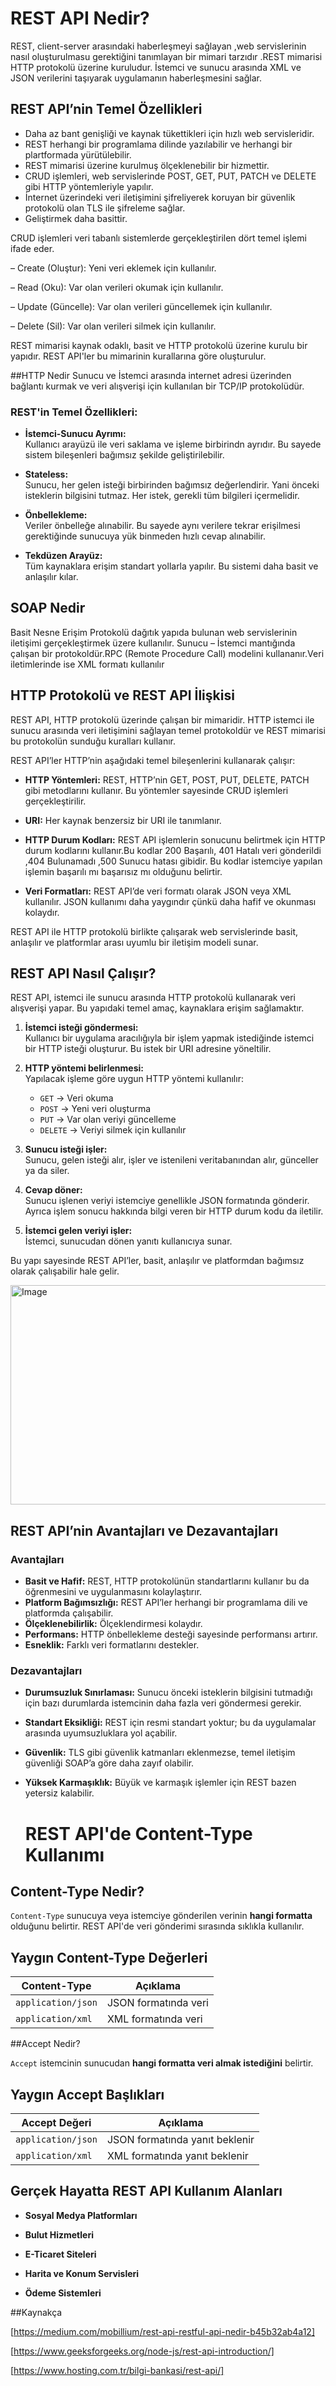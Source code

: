 # REST API Nedir?

REST, client-server arasındaki haberleşmeyi sağlayan ,web servislerinin nasıl oluşturulmasu gerektiğini tanımlayan bir mimari tarzıdır .REST mimarisi HTTP protokolü üzerine kuruludur. İstemci ve sunucu arasında XML ve JSON verilerini taşıyarak uygulamanın haberleşmesini sağlar.

## REST API’nin Temel Özellikleri

- Daha az bant genişliği ve kaynak tükettikleri için hızlı web servisleridir.  
- REST herhangi bir programlama dilinde yazılabilir ve herhangi bir plartformada yürütülebilir.   
- REST mimarisi üzerine kurulmuş ölçeklenebilir bir hizmettir.  
- CRUD işlemleri, web servislerinde POST, GET, PUT, PATCH ve DELETE gibi HTTP yöntemleriyle yapılır.
- İnternet üzerindeki veri iletişimini şifreliyerek koruyan bir güvenlik protokolü olan TLS ile şifreleme sağlar. 
- Geliştirmek daha basittir.

 CRUD işlemleri veri tabanlı sistemlerde gerçekleştirilen dört temel işlemi ifade eder. 

 – Create (Oluştur): Yeni veri eklemek için kullanılır.
 
 – Read (Oku): Var olan verileri okumak için kullanılır.
 
 – Update (Güncelle): Var olan verileri güncellemek için kullanılır.
 
 – Delete (Sil): Var olan verileri silmek için kullanılır.   

REST mimarisi kaynak odaklı, basit ve HTTP protokolü üzerine kurulu bir yapıdır. REST API'ler bu mimarinin kurallarına göre oluşturulur.

##HTTP Nedir
Sunucu ve İstemci arasında internet adresi üzerinden bağlantı kurmak ve veri alışverişi için kullanılan bir TCP/IP protokolüdür.

### REST'in Temel Özellikleri:

- **İstemci-Sunucu Ayrımı:**  
  Kullanıcı arayüzü ile veri saklama ve işleme birbirindn ayrıdır. Bu sayede sistem bileşenleri bağımsız şekilde geliştirilebilir.

- **Stateless:**  
  Sunucu, her gelen isteği birbirinden bağımsız değerlendirir. Yani önceki isteklerin bilgisini tutmaz. Her istek, gerekli tüm bilgileri içermelidir.

- **Önbellekleme:**  
  Veriler önbelleğe alınabilir. Bu sayede aynı verilere tekrar erişilmesi gerektiğinde sunucuya yük binmeden hızlı cevap alınabilir.

- **Tekdüzen Arayüz:**  
  Tüm kaynaklara erişim standart yollarla yapılır. Bu sistemi daha basit ve anlaşılır kılar.


## SOAP Nedir

Basit Nesne Erişim Protokolü dağıtık yapıda bulunan web servislerinin iletişimi gerçekleştirmek üzere kullanılır. Sunucu – İstemci mantığında çalışan bir protokoldür.RPC (Remote Procedure Call) modelini 
kullananır.Veri iletimlerinde ise XML formatı kullanılır


## HTTP Protokolü ve REST API İlişkisi

REST API, HTTP protokolü üzerinde çalışan bir mimaridir. HTTP istemci ile sunucu arasında veri iletişimini sağlayan temel protokoldür ve REST mimarisi bu protokolün sunduğu kuralları kullanır.

REST API’ler HTTP’nin aşağıdaki temel bileşenlerini kullanarak çalışır:

- **HTTP Yöntemleri:** REST, HTTP’nin GET, POST, PUT, DELETE, PATCH gibi metodlarını kullanır. Bu yöntemler sayesinde CRUD işlemleri gerçekleştirilir.

- **URI:** Her kaynak benzersiz bir URI ile tanımlanır.

- **HTTP Durum Kodları:** REST API işlemlerin sonucunu belirtmek için HTTP durum kodlarını kullanır.Bu kodlar 200 Başarılı, 401 Hatalı veri gönderildi ,404 Bulunamadı ,500 Sunucu hatası gibidir. Bu kodlar istemciye yapılan işlemin başarılı mı başarısız mı olduğunu belirtir.

- **Veri Formatları:** REST API’de veri formatı olarak JSON veya XML kullanılır. JSON kullanımı daha yaygındır çünkü daha hafif ve okunması kolaydır.

REST API ile HTTP protokolü birlikte çalışarak web servislerinde basit, anlaşılır ve platformlar arası uyumlu bir iletişim modeli sunar.

## REST API Nasıl Çalışır?

REST API, istemci ile sunucu arasında HTTP protokolü kullanarak veri alışverişi yapar. Bu yapıdaki temel amaç, kaynaklara erişim sağlamaktır.

1. **İstemci isteği göndermesi:**  
   Kullanıcı bir uygulama aracılığıyla bir işlem yapmak istediğinde istemci bir HTTP isteği oluşturur. Bu istek bir URI adresine yöneltilir.

2. **HTTP yöntemi belirlenmesi:**  
   Yapılacak işleme göre uygun HTTP yöntemi kullanılır:
   - `GET` → Veri okuma  
   - `POST` → Yeni veri oluşturma  
   - `PUT` → Var olan veriyi güncelleme  
   - `DELETE` → Veriyi silmek için kullanılır  

3. **Sunucu isteği işler:**  
   Sunucu, gelen isteği alır, işler ve istenileni veritabanından alır, günceller ya da siler.

4. **Cevap döner:**  
   Sunucu işlenen veriyi istemciye genellikle JSON formatında gönderir. Ayrıca işlem sonucu hakkında bilgi veren bir HTTP durum kodu da iletilir.

5. **İstemci gelen veriyi işler:**  
   İstemci, sunucudan dönen yanıtı kullanıcıya sunar.

Bu yapı sayesinde REST API’ler, basit, anlaşılır ve platformdan bağımsız olarak çalışabilir hale gelir.

  <img width="643" height="351" alt="Image" src="https://github.com/user-attachments/assets/2b5d3899-7ee4-4db6-93b1-a2f147598ef6" />

  ## REST API’nin Avantajları ve Dezavantajları

### Avantajları

- **Basit ve Hafif:** REST, HTTP protokolünün standartlarını kullanır bu da öğrenmesini ve uygulanmasını kolaylaştırır.  
- **Platform Bağımsızlığı:** REST API’ler herhangi bir programlama dili ve platformda çalışabilir.  
- **Ölçeklenebilirlik:** Ölçeklendirmesi kolaydır.  
- **Performans:** HTTP önbellekleme desteği sayesinde performansı artırır.  
- **Esneklik:** Farklı veri formatlarını destekler.  

  
### Dezavantajları

- **Durumsuzluk Sınırlaması:** Sunucu önceki isteklerin bilgisini tutmadığı için bazı durumlarda istemcinin daha fazla veri göndermesi gerekir.  
- **Standart Eksikliği:** REST için resmi standart yoktur; bu da uygulamalar arasında uyumsuzluklara yol açabilir.  
- **Güvenlik:** TLS gibi güvenlik katmanları eklenmezse, temel iletişim güvenliği SOAP’a göre daha zayıf olabilir.  
- **Yüksek Karmaşıklık:** Büyük ve karmaşık işlemler için REST bazen yetersiz kalabilir.

  # REST API'de Content-Type Kullanımı

## Content-Type Nedir?

`Content-Type`  sunucuya veya istemciye gönderilen verinin **hangi formatta** olduğunu belirtir. REST API'de veri gönderimi sırasında sıklıkla kullanılır.

## Yaygın Content-Type Değerleri

| Content-Type                         | Açıklama                                             |  
|-------------------------------------|-------------------------------------------------------|
| `application/json`                  | JSON formatında veri                                  | 
| `application/xml`                   | XML formatında veri                                   |       
                                                   
##Accept Nedir?

`Accept` istemcinin sunucudan **hangi formatta veri almak istediğini** belirtir.  

## Yaygın Accept Başlıkları

| Accept Değeri            | Açıklama                                 |
|--------------------------|------------------------------------------|
| `application/json`       | JSON formatında yanıt beklenir           |
| `application/xml`        | XML formatında yanıt beklenir            |



  ## Gerçek Hayatta REST API Kullanım Alanları

- **Sosyal Medya Platformları**  

- **Bulut Hizmetleri**  
 
- **E-Ticaret Siteleri**  

- **Harita ve Konum Servisleri**  
  
- **Ödeme Sistemleri**  

##Kaynakça

[https://medium.com/mobillium/rest-api-restful-api-nedir-b45b32ab4a12]

[https://www.geeksforgeeks.org/node-js/rest-api-introduction/]

[https://www.hosting.com.tr/bilgi-bankasi/rest-api/]






